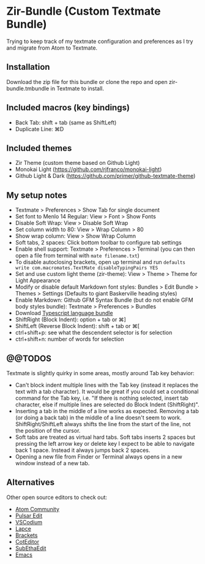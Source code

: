# Zir-Bundle (Custom Textmate Bundle)

Trying to keep track of my textmate configuration and preferences as I try and migrate from Atom to Textmate.

## Installation
Download the zip file for this bundle or clone the repo and open zir-bundle.tmbundle in Textmate to install.

## Included macros (key bindings)
- Back Tab: shift + tab (same as ShiftLeft)
- Duplicate Line: ⌘D

## Included themes
- Zir Theme (custom theme based on Github Light)
- Monokai Light (https://github.com/rjfranco/monokai-light)
- Github Light & Dark (https://github.com/primer/github-textmate-theme)

## My setup notes
- Textmate > Preferences > Show Tab for single document
- Set font to Menlo 14 Regular: View > Font > Show Fonts
- Disable Soft Wrap: View > Disable Soft Wrap
- Set column width to 80: View > Wrap Column > 80
- Show wrap column: View > Show Wrap Column
- Soft tabs, 2 spaces: Click bottom toolbar to configure tab settings
- Enable shell support: Textmate > Preferences > Terminal (you can then open a file from terminal with ```mate filename.txt```)
- To disable autoclosing brackets, open up terminal and run ```defaults write com.macromates.TextMate disableTypingPairs YES```
- Set and use custom light theme (zir-theme): View > Theme > Theme for Light Appearance
- Modify or disable default Markdown font styles: Bundles > Edit Bundle > Themes > Settings (Defaults to giant Baskerville heading styles)
- Enable Markdown: Github GFM Syntax Bundle (but do not enable GFM body styles bundle): Textmate > Preferences > Bundles
- Download [Typescript language bundle](https://github.com/stanger/TypeScript-TextMate)
- ShiftRight (Block Indent): option + tab or ⌘]
- ShiftLeft (Reverse Block Indent): shift + tab or ⌘[ 
- ctrl+shift+p: see what the descendent selector is for selection
- ctrl+shift+n: number of words for selection

## @@TODOS

Textmate is slightly quirky in some areas, mostly around Tab key behavior:

- Can't block indent multiple lines with the Tab key (instead it replaces the text with a tab character). It would be great if you could set a conditional command for the Tab key, i.e. "If there is nothing selected, insert tab character, else if multiple lines are selected do Block Indent (ShiftRight)".
- Inserting a tab in the middle of a line works as expected. Removing a tab (or doing a back tab) in the middle of a line doesn't seem to work. ShiftRight/ShiftLeft always shifts the line from the start of the line, not the position of the cursor. 
- Soft tabs are treated as virtual hard tabs. Soft tabs inserts 2 spaces but pressing the left arrow key or delete key I expect to be able to navigate back 1 space. Instead it always jumps back 2 spaces.
- Opening a new file from Finder or Terminal always opens in a new window instead of a new tab. 

## Alternatives

Other open source editors to check out:
- [Atom Community](https://github.com/atom-community/atom)
- [Pulsar Edit](https://github.com/pulsar-edit/pulsar)
- [VSCodium](https://github.com/VSCodium/vscodium)
- [Lapce](https://github.com/lapce/lapce)
- [Brackets](http://brackets.io/)
- [CotEditor](https://github.com/coteditor/CotEditor)
- [SubEthaEdit](https://github.com/subethaedit/SubEthaEdit/)
- [Emacs](https://emacsformacos.com/)


